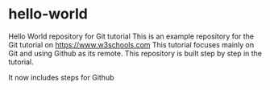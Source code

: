 # hello-world
Hello World repository for Git tutorial
This is an example repository for the Git tutorial on https://www.w3schools.com
This tutorial focuses mainly on Git and using Github as its remote.
This repository is built step by step in the tutorial.

It now includes steps for Github

